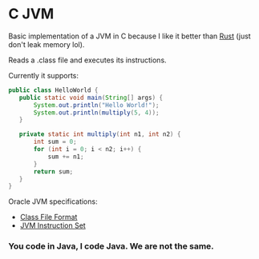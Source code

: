 # C JVM

Basic implementation of a JVM in C because I like it better than [Rust](https://github.com/santiago0411/Rust-JVM) (just don't leak memory lol).

Reads a .class file and executes its instructions.

Currently it supports:
 ```java
public class HelloWorld {
    public static void main(String[] args) {
        System.out.println("Hello World!");
        System.out.println(multiply(5, 4));
    }

    private static int multiply(int n1, int n2) {
        int sum = 0;
        for (int i = 0; i < n2; i++) {
            sum += n1;
        }
        return sum;
    }
}
```

Oracle JVM specifications:
- [Class File Format](https://docs.oracle.com/javase/specs/jvms/se7/html/jvms-4.html)
- [JVM Instruction Set](https://docs.oracle.com/javase/specs/jvms/se7/html/jvms-6.html)

### You code in Java, I code Java. We are not the same.
